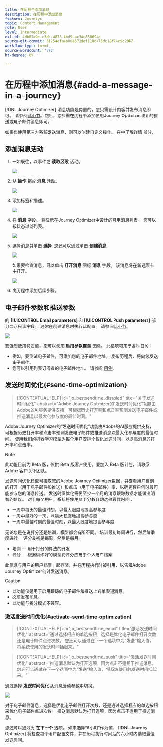 ```yaml
---
title: 在历程中添加消息
description: 在历程中添加消息
feature: Journeys
topic: Content Management
role: User
level: Intermediate
exl-id: 4db07a9e-c3dd-4873-8bd9-ac34c860694c
source-git-commit: 51254efaab08a572def118d475dc18f74c9d29b7
workflow-type: tm+mt
source-wordcount: '793'
ht-degree: 6%

---
```


# 在历程中添加消息{#add-a-message-in-a-journey}

[!DNL Journey Optimizer] 消息功能是内置的，您只需设计内容并发布消息即可。 请参阅[此小节](../messages/get-started-content.md)。然后，您只需在历程中添加使用Journey Optimizer设计的推送或电子邮件消息即可。

如果您使用第三方系统发送消息，则可以创建自定义操作。 在中了解详情 [部分](../action/action.md).

## 添加消息活动

1. 一如既往，以事件或 **读取区段** 活动。

   ![](../assets/jo-message0.png)

1. 从 **操作** 拖放 **消息** 活动。

   ![](../assets/jo-message1.png)

1. 添加标签和描述。

   ![](../assets/jo-message2.png)

1. 在 **消息** 字段。 将显示在Journey Optimizer中设计的可用消息列表。 您可以按状态过滤列表。

   ![](../assets/jo-message3.png)

1. 选择消息并单击 **选择**. 您还可以通过单击 **创建消息**.

   ![](../assets/jo-message4-ter.png)

   如果要检查消息，可以单击 **打开消息** 图标 **消息** 字段。 该消息将在新选项卡中打开。

   ![](../assets/jo-message4-bis.png)

1. 向历程中添加后续步骤。

## 电子邮件参数和推送参数

的 **[!UICONTROL Email parameters]** 和 **[!UICONTROL Push parameters]** 部分显示只读字段。 通常在创建消息时执行此配置。 请参阅[此小节](../messages/get-started-content.md)。

![](../assets/jo-message4.png)

要强制使用特定值，您可以使用 **启用参数覆盖** 图标。 此选项可用于各种目的：

* 例如，要测试电子邮件，可添加您的电子邮件地址。 发布历程后，将向您发送电子邮件。
* 您可以引用列表订阅者的电子邮件地址。 请参阅 [用例](message-to-subscribers-uc.md).

## 发送时间优化{#send-time-optimization}

>[!CONTEXTUALHELP]
>id="jo_bestsendtime_disabled"
>title="关于发送时间优化"
>abstract="Adobe Journey Optimizer的“发送时间优化”功能由Adobe的AI服务提供支持，可根据历史打开率和点击率预测发送电子邮件或推送消息以最大化参与度的最佳时间。"

Adobe Journey Optimizer的“发送时间优化”功能由Adobe的AI服务提供支持，可根据历史打开率和点击率预测发送电子邮件或推送消息以最大化参与度的最佳时间。 使用我们的机器学习模型为每个用户安排个性化发送时间，以提高消息的打开率和点击率。

>[!NOTE]
>
>此功能目前为 Beta 版，仅供 Beta 版客户使用。要加入 Beta 版计划，请联系 Adobe 客户关怀团队。

发送时间优化模型可摄取您的Adobe Journey Optimizer数据，并查看用户级别的打开（用于电子邮件和推送）和点击（用于电子邮件）率，以确定客户何时最可能参与您的消息传送。 发送时间优化需要至少一个月的消息跟踪数据才能做出明智的建议。 对于每个用户，系统将使用以下分数自动选择最佳时间：

* 一周中每天的最佳时刻，以最大限度地提高参与度
* 一周中最好的一天，以最大程度地提高参与度
* 一周中最佳时刻的最佳时刻，以最大限度地提高参与度

无论您是在说打分还是培训，模型都会有所不同。 培训最初每周进行，然后每季度进行。 评分最初是每周，然后是每月。

* 培训 — 用于打分的算法的开发
* 评分 — 根据训练好的模型将评分应用于个人用户档案

此信息与用户的用户档案一起存储，并在历程执行时被引用，以告知Adobe Journey Optimizer何时发送消息。

>[!CAUTION]
>
>* 此功能仅适用于启用跟踪的电子邮件和推送上的单渠道消息。
>* 必须发布消息。
>* 此功能与拆分模式不兼容。


### 激活发送时间优化{#activate-send-time-optimization}

>[!CONTEXTUALHELP]
>id="jo_bestsendtime_email"
>title="激活发送时间优化"
>abstract="通过选择相应的单选按钮，选择是优化电子邮件打开次数还是电子邮件点进次数。 您还可以通过在下一个选项中为“发送”输入值，将系统使用的发送时间括起来。"

>[!CONTEXTUALHELP]
>id="jo_bestsendtime_push"
>title="激活发送时间优化"
>abstract="推送消息默认为打开选项，因为点击不适用于推送消息。 您还可以通过在下一个选项中为“发送”输入值，将系统使用的发送时间括起来。"

通过选择 **发送时间优化** 从消息活动参数中切换。

![](../assets/jo-message5.png)

对于电子邮件消息，选择是优化电子邮件打开次数，还是通过选择相应的单选按钮来优化电子邮件点进次数。 推送消息默认为打开选项，因为点击不适用于推送消息。

您还可以通过为 **在下一个** 选项。 如果选择“6小时”作为值， [!DNL Journey Optimizer] 将检查每个用户配置文件，并在历程执行时间后的六小时内选取最佳发送时间。
